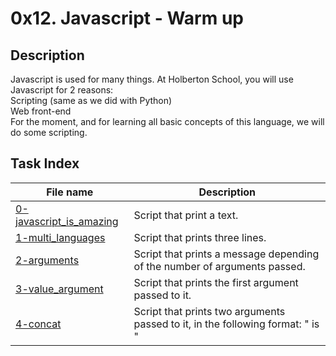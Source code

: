 # 0x12. Javascript - Warm up

## Description

Javascript is used for many things. At Holberton School, you will use Javascript for 2 reasons:<br>
    Scripting (same as we did with Python)<br>
    Web front-end<br>
For the moment, and for learning all basic concepts of this language, we will do some scripting. 

## Task Index
|File name              |Description                         |
|-----------------------|------------------------------------|
|[0-javascript_is_amazing](0-javascript_is_amazing.js)|Script that print a text.|
|[1-multi_languages](1-multi_languages.js)|Script that prints three lines.|
|[2-arguments](2-arguments.js)|Script that prints a message depending of the number of arguments passed.|
|[3-value_argument](3-value_argument.js)|Script that prints the first argument passed to it.|
|[4-concat](4-concat.js)|Script that prints two arguments passed to it, in the following format: " is "|
